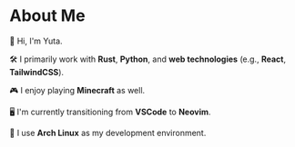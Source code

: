 # About Me

👋 Hi, I'm Yuta.

🛠️ I primarily work with **Rust**, **Python**, and **web technologies** (e.g., **React**, **TailwindCSS**).

🎮 I enjoy playing **Minecraft** as well.

🖥️ I'm currently transitioning from **VSCode** to **Neovim**.

🐧 I use **Arch Linux** as my development environment.
